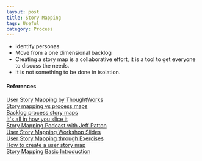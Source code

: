 ```yaml
---
layout: post
title: Story Mapping
tags: Useful
category: Process
---
```


- Identify personas
- Move from a one dimensional backlog
- Creating a story map is a collaborative effort, it is a tool to get everyone to discuss the needs.  
- It is not something to be done in isolation.  


#### References ####

[User Story Mapping by ThoughtWorks](http://www.slideshare.net/pkanchankar/user-story-mapping-workshop-slideshare)  
[Story mapping vs process maps](http://www.agilebuddha.com/agile/story-mapping-andvs-process-maps/)  
[Backlog process story maps](http://www.infoq.com/news/2013/04/backlog-process-story-maps)  
[It's all in how you slice it](http://agileproductdesign.com/writing/how_you_slice_it.pdf)  
[Story Mapping Podcast with Jeff Patton](http://www.uie.com/brainsparks/2011/10/07/jeff-patton-story-mapping-for-ux-practitioners-tying-agile-and-ux-together/)  
[User Story Mapping Workshop Slides](http://prezi.com/g02xaoogiiwn/user-story-mapping-workshop/)  
[User Story Mapping through Exercises](http://agilepainrelief.com/notesfromatooluser/2013/04/learning-story-mapping-exercises.html#.VBlEofmSx64)  
[How to create a user story map](http://winnipegagilist.blogspot.ca/2012/03/how-to-create-user-story-map.html)  
[Story Mapping Basic Introduction](http://www.agilelearninglabs.com/modules/story-mapping/)  
